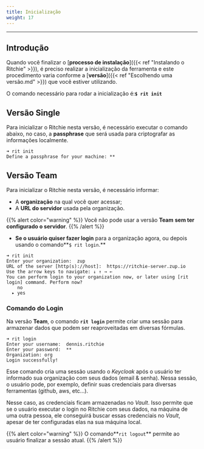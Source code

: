 ```yaml
---
title: Inicialização
weight: 17
---
```


---

## **Introdução**

Quando você finalizar o [**processo de instalação**]({{< ref "Instalando o Ritchie" >}}), é preciso realizar a inicialização da ferramenta e este procedimento varia conforme a [**versão**]({{< ref "Escolhendo uma versão.md" >}}) que você estiver utilizando.

O comando necessário para rodar a inicialização é:**`$ rit init`**

## Versão Single

Para inicializar o Ritchie nesta versão, é necessário executar o comando abaixo, no caso, a **passphrase** que será usada para criptografar as informações localmente.

```text
➜ rit init
Define a passphrase for your machine: **
```

## Versão Team

Para inicializar o Ritchie nesta versão, é necessário informar:

* A **organização** na qual você quer acessar;
* A **URL do servidor** usada pela organização.

{{% alert color="warning" %}}
Você não pode usar a versão **Team** **sem ter configurado o servidor**.
{{% /alert %}}

* **Se o usuário quiser fazer login** para a organização agora, ou depois usando o comando**`$ rit login`.**

```text
➜ rit init
Enter your organization:  zup
URL of the server [http(s)://host]:  https://ritchie-server.zup.io
Use the arrow keys to navigate: ↓ ↑ → ←
You can perform login to your organization now, or later using [rit login] command. Perform now?
    no
  ▸ yes
```

### **Comando do Login**

Na versão **Team**, o comando **`rit login`** permite criar uma sessão para armazenar dados que podem ser reaproveitadas em diversas fórmulas.

```text
➜ rit login
Enter your username:  dennis.ritchie
Enter your password:  **
Organization: org
Login successfully!
```

Esse comando cria uma sessão usando o _Keycloak_ após o usuário ter informado sua organização com seus dados \(email & senha\). Nessa sessão, o usuário pode, por exemplo, definir suas credenciais para diversas ferramentas \(github, aws, etc…\).

Nesse caso, as credenciais ficam armazenadas no _Vault_. Isso permite que se o usuário executar o login no Ritchie com seus dados, na máquina de uma outra pessoa, ele conseguirá buscar essas credenciais no _Vault_, apesar de ter configuradas elas na sua máquina local.

{{% alert color="warning" %}}
O comando**`rit logout`** permite ao usuário finalizar a sessão atual.
{{% /alert %}}
